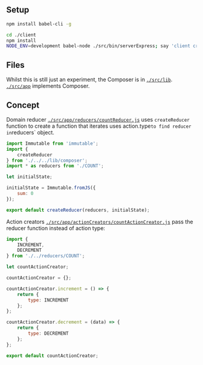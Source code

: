 ## Setup

```sh
npm install babel-cli -g

cd ./client
npm install
NODE_ENV=development babel-node ./src/bin/serverExpress; say 'client crashed';
```

## Files

Whilst this is still just an experiment, the Composer is in [`./src/lib`](`./src/lib`). [`./src/app`](`./src/app`) implements Composer.

## Concept

Domain reducer [`./src/app/reducers/countReducer.js`](https://github.com/gajus/redux-composer/blob/a4fa3078b7f1918ee9ddf582f92e54f3c0bcff05/src/app/reducers/countReducer.js) uses `createReducer` function to create a function that iterates uses <Function> action.type` to find reducer in `reducers` object.

```js
import Immutable from 'immutable';
import {
    createReducer
} from './../../lib/composer';
import * as reducers from './COUNT';

let initialState;

initialState = Immutable.fromJS({
    sum: 0
});

export default createReducer(reducers, initialState);
```

Action creators [`./src/app/actionCreators/countActionCreator.js`](https://github.com/gajus/redux-composer/blob/a4fa3078b7f1918ee9ddf582f92e54f3c0bcff05/src/app/actionCreators/countActionCreator.js) pass the reducer function instead of action type:

```js
import {
    INCREMENT,
    DECREMENT
} from './../reducers/COUNT';

let countActionCreator;

countActionCreator = {};

countActionCreator.increment = () => {
    return {
        type: INCREMENT
    };
};

countActionCreator.decrement = (data) => {
    return {
        type: DECREMENT
    };
};

export default countActionCreator;
```
